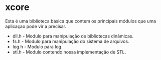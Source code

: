 # xcore

Esta é uma biblioteca básica que contem os principais módulos que uma
aplicaçao pode vir a precisar.

* dll.h - Modulo para manipulação de bibliotecas dinâmicas.
* fs.h  - Modulo para manipulação do sistema de arquivos.
* log.h - Modulo para log.
* stl.h - Modulo contendo nossa implementação de STL.
